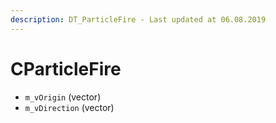 ```yaml
---
description: DT_ParticleFire - Last updated at 06.08.2019
---
```


# CParticleFire


* `m_vOrigin` (vector)
* `m_vDirection` (vector)
